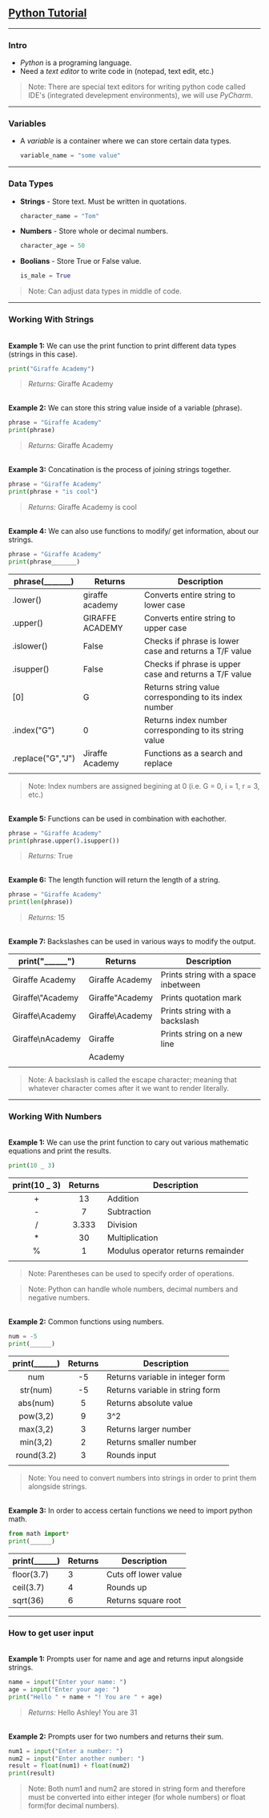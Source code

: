 ## [**Python Tutorial**](https://www.youtube.com/watch?v=rfscVS0vtbw&t=2078s)
____
### **Intro**

* _Python_ is a programing language.
* Need a _text editor_ to write code in (notepad, text edit, etc.)
>Note: There are special text editors for writing python code called IDE's (integrated develepment environments), we will use _PyCharm_.
____
### **Variables**
* A _variable_ is a container where we can store certain data types.
    ```python
    variable_name = "some value"
    ```
____
### **Data Types**

* **Strings** - Store text. Must be written in quotations.
    ```python
    character_name = "Tom"
    ```
* **Numbers** - Store whole or decimal numbers. 
    ```python
    character_age = 50
    ```
* **Boolians** - Store True or False value.
    ```python
    is_male = True
    ```
>Note: Can adjust data types in middle of code.
____
### **Working With Strings**
\
**Example 1:** We can use the print function to print different data types (strings in this case).

```python
print("Giraffe Academy")
```
>_Returns:_ Giraffe Academy

\
**Example 2:** We can store this string value inside of a variable (phrase).

```python
phrase = "Giraffe Academy"
print(phrase)
```
>_Returns:_ Giraffe Academy

\
**Example 3:** Concatination is the process of joining strings together.

```python
phrase = "Giraffe Academy"
print(phrase + "is cool")
```
>_Returns:_ Giraffe Academy is cool

\
**Example 4:** We can also use functions to modify/ get information, about our strings.
```python
phrase = "Giraffe Academy"
print(phrase_______)
```
|phrase(_______)  |Returns         |Description                                           |
| ---             | ---            | ---                                                  |
|.lower()         |giraffe academy |Converts entire string to lower case                  |
|.upper()         |GIRAFFE ACADEMY |Converts entire string to upper case                  |
|.islower()       |False           |Checks if phrase is lower case and returns a T/F value|
|.isupper()       |False           |Checks if phrase is upper case and returns a T/F value|
|[0]              |G               |Returns string value corresponding to its index number|
|.index("G")      |0               |Returns index number corresponding to its string value|
|.replace("G","J")|Jiraffe Academy |Functions as a search and replace                     |
|                 |                |                                                      |
>Note: Index numbers are assigned begining at 0 (i.e. G = 0, i = 1, r = 3, etc.)

\
**Example 5:** Functions can be used in combination with eachother.
```python
phrase = "Giraffe Academy"
print(phrase.upper().isupper())
```

>_Returns:_ True

\
**Example 6:** The length function will return the length of a string.
```python
phrase = "Giraffe Academy"
print(len(phrase))
```
>_Returns:_ 15

\
**Example 7:** Backslashes can be used in various ways to modify the output.

|print("______")  |Returns         |Description                         |
| ---             | ---            | ---                                |
|Giraffe Academy  |Giraffe Academy |Prints string with a space inbetween|
|Giraffe\\"Academy|Giraffe"Academy |Prints quotation mark               |
|Giraffe\\Academy |Giraffe\Academy |Prints string with a backslash      |
|Giraffe\nAcademy |Giraffe         |Prints string on a new line         |
|                 |Academy         |                                    |
|                 |                |                                    |

>Note: A backslash is called the escape character; meaning that whatever character comes after it we want to render literally.
___
### **Working With Numbers**
\
**Example 1:** We can use the print function to cary out various mathematic equations and print the results.
```python
print(10 _ 3)
```
|print(10 _ 3)|Returns|Description                       |
|:---:        |:---:  |---                               |
|+            |13     |Addition                          |
|-            |7      |Subtraction                       |
|/            |3.333  |Division                          |
|*            |30     |Multiplication                    |
|%            |1      |Modulus operator returns remainder|
|             |       |                                  |
>Note: Parentheses can be used to specify order of operations.

>Note: Python can handle whole numbers, decimal numbers and negative numbers.

\
**Example 2:** Common functions using numbers.
```python
num = -5
print(______)
```
|print(______)|Returns|Description                     |
|:---:        |:---:  |---                             |
|num          |-5     |Returns variable in integer form|
|str(num)     |-5     |Returns variable in string form |
|abs(num)     |5      |Returns absolute value          |
|pow(3,2)     |9      |3^2                             |
|max(3,2)     |3      |Returns larger number           |
|min(3,2)     |2      |Returns smaller number          |
|round(3.2)   |3      |Rounds input                    |
|             |       |                                |

>Note: You need to convert numbers into strings in order to print them alongside strings.

\
**Example 3:** In order to access certain functions we need to import python math.
```python
from math import*
print(______)
```
|print(______)|Returns|Description         |
|:---         |:---   |---                 |
|floor(3.7)   |3      |Cuts off lower value|
|ceil(3.7)    |4      |Rounds up           |
|sqrt(36)     |6      |Returns square root |
___
### **How to get user input**
\
**Example 1:** Prompts user for name and age and returns input alongside strings.
```python
name = input("Enter your name: ")
age = input("Enter your age: ")
print("Hello " + name + "! You are " + age)
```
>_Returns:_ Hello Ashley! You are 31

\
**Example 2:** Prompts user for two numbers and returns their sum.
```python
num1 = input("Enter a number: ")
num2 = input("Enter another number: ")
result = float(num1) + float(num2)
print(result)
```
>Note: Both num1 and num2 are stored in string form and therefore must be converted into either integer (for whole numbers) or float form(for decimal numbers).